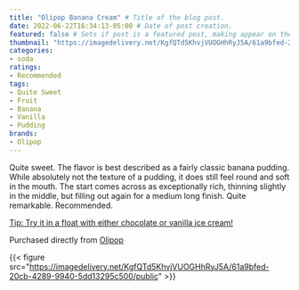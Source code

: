 ```yaml
---
title: "Olipop Banana Cream" # Title of the blog post.
date: 2022-06-22T16:34:13-05:00 # Date of post creation.
featured: false # Sets if post is a featured post, making appear on the home page side bar.
thumbnail: "https://imagedelivery.net/KgfQTd5KhvjVUOGHhRyJ5A/61a9bfed-20cb-4289-9940-5dd13295c500/thumb"
categories:
- soda
ratings:
- Recommended
tags:
- Quite Sweet
- Fruit
- Banana
- Vanilla
- Pudding
brands:
- Olipop
---
```


Quite sweet. The flavor is best described as a fairly classic banana pudding. While absolutely not the texture of a pudding, it does still feel round and soft in the mouth. The start comes across as exceptionally rich, thinning slightly in the middle, but filling out again for a medium long finish. Quite remarkable. Recommended.

[Tip: Try it in a float with either chocolate or vanilla ice cream!](https://www.cavort.org/posts/2022-06-15-float-notes/)

Purchased directly from [Olipop](https://drinkolipop.com/)

{{< figure src="https://imagedelivery.net/KgfQTd5KhvjVUOGHhRyJ5A/61a9bfed-20cb-4289-9940-5dd13295c500/public" >}}
